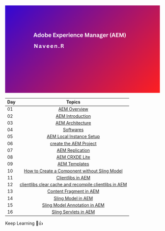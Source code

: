 ![AEM](./Titleimages/AEM.png)

| Day |   Topics     | 
| ----- | :------------------: |
| 01    |  [ AEM Overview](./01_AEM_Overview.md) |
| 02    |  [ AEM Introduction](./02_AEM_Introduction.md) |
| 03    |  [ AEM Architecture](./03_AEM_Architecture.md) |
| 04    |  [ Softwares ](./04_Softwares.md) |
| 05    |  [ AEM Local Instance Setup](./05_AEM_Instances_Setup.md) |
| 06    |  [ create the AEM Project](./06_AEM_Project_Setup.md) |
| 07    |  [ AEM Replication](./07_Replication&ReverseReplication.md) |
| 08    |  [ AEM CRXDE Lite](./08_CRXDE_Lite.md) |
| 09    |  [ AEM Templates](./09_Templates.md) |
| 10    |  [ How to Create a Component without Sling Model](./10_Create_Component.md) |
| 11    |  [ Clientlibs in AEM](./11_Clientlibs_creation.md) |
| 12    |  [ clientlibs clear cache and recompile clientlibs in AEM](./12_Clientlibs_Clear_Cache.md) |
| 13    |  [ Content Fragment in AEM](./13_Content_Fragment.md) |
| 14    |  [ Sling Model in AEM](./14_Sling_Model.md) |
| 15    |  [ Sling Model Annotation in AEM](./15_Sling_Model_Annotation.md) |
| 16    |  [ Sling Servlets in AEM](./16_Sling_Servlets.md) |

Keep Learning 🩷👍
